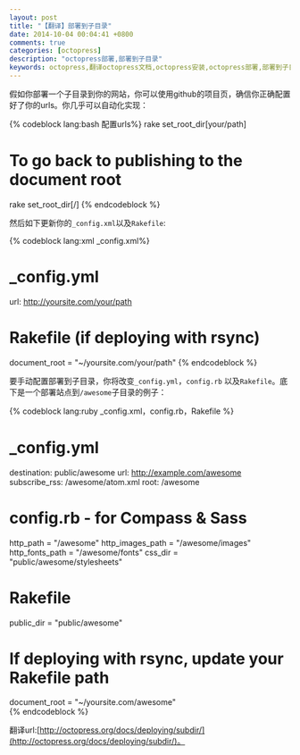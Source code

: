 ```yaml
---
layout: post
title: "【翻译】部署到子目录"
date: 2014-10-04 00:04:41 +0800
comments: true
categories: [octopress]
description: "octopress部署,部署到子目录"
keywords: octopress,翻译octopress文档,octopress安装,octopress部署,部署到子目录
---
```


假如你部署一个子目录到你的网站，你可以使用github的项目页，确信你正确配置好了你的urls。你几乎可以自动化实现：  

{% codeblock  lang:bash 配置urls%}
rake set_root_dir[your/path]
 
# To go back to publishing to the document root
rake set_root_dir[/]
{% endcodeblock %}   

<!-- more --> 

然后如下更新你的`_config.xml`以及`Rakefile`:  

{% codeblock  lang:xml _config.xml%}
# _config.yml
url: http://yoursite.com/your/path
 
# Rakefile (if deploying with rsync)
document_root = "~/yoursite.com/your/path"
{% endcodeblock %}     

要手动配置部署到子目录，你将改变`_config.yml`，`config.rb` 以及`Rakefile`。底下是一个部署站点到`/awesome`子目录的例子：  

{% codeblock  lang:ruby _config.xml，config.rb，Rakefile %}
# _config.yml
destination: public/awesome
url: http://example.com/awesome
subscribe_rss: /awesome/atom.xml
root: /awesome
 
# config.rb - for Compass & Sass
http_path = "/awesome"
http_images_path = "/awesome/images"
http_fonts_path = "/awesome/fonts"
css_dir = "public/awesome/stylesheets"
 
# Rakefile
public_dir = "public/awesome"
# If deploying with rsync, update your Rakefile path
document_root = "~/yoursite.com/awesome"  
{% endcodeblock %}  

翻译url:[http://octopress.org/docs/deploying/subdir/](http://octopress.org/docs/deploying/subdir/)。   

